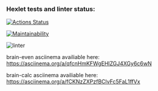 ### Hexlet tests and linter status:
[![Actions Status](https://github.com/EdM1r/python-project-lvl1/workflows/hexlet-check/badge.svg)](https://github.com/EdM1r/python-project-lvl1/actions)

[![Maintainability](https://api.codeclimate.com/v1/badges/a99a88d28ad37a79dbf6/maintainability)](https://codeclimate.com/github/codeclimate/codeclimate/maintainability)

![linter](https://github.com/EdM1r/python-project-lvl1/actions/workflows/run_lint.yml/badge.svg)

brain-even asciinema availiable here: https://asciinema.org/a/qfcnHmKFWgEHlZGJ4XGy6c6wN

brain-calc asciinema availiable here: https://asciinema.org/a/fCKNzZXPzfBClvFc5FaL1ffVx

